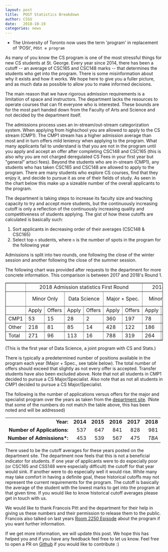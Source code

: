 ```yaml
---
layout: post
title:  POST Statistics Breakdown
author: CSSU
date:   2018-10-19
categories: news
---
```


* The University of Toronto now uses the term 'program' in replacement of 'POSt', `POSt ≡ program`

As many of you know the CS program is one of the most stressful things for new CS students at St. George. Every year since 2014, there has been a cutoff -- an average of CSC165 and CSC148 marks -- that determines the students who get into the program. There is some misinformation about why it exists and how it works. We hope here to give you a fuller picture, and as much data as possible to allow you to make informed decisions.

The main reason that we have rigorous admission requirements is a limitation of space and instructors. The department lacks the resources to operate courses that can fit everyone who is interested. These bounds are for the most part handed down from the Faculty of Arts and Science and not decided by the department itself.

The admissions process uses an in-stream/out-stream categorization system. When applying from highschool you are allowed to apply to the CS stream (CMP1). The CMP1 stream has a higher admission average than most and in turn offers mild leniency when applying to the program. What many applicants fail to understand is that you are not in the program until you apply and accept an offer after completing CSC148 and CSC165 (this is also why you are not charged deregulated CS Fees in your first year but "general" artsci fees). Beyond the students who are in-stream (CMP1), any students who has taken CSC165 and CSC148 are allowed to apply to the program. There are many students who explore CS courses, find that they enjoy it, and decide to pursue it as one of their fields of study. As seen in the chart below this make up a sizeable number of the overall applicants to the program.

The department is taking steps to increase its faculty size and teaching capacity to try and accept more students, but the continuously increasing cutoff is only a reflection of the continuously increasing quality and competitiveness of students applying. The gist of how these cutoffs are calculated is basically such: 
1. Sort applicants in decreasing order of their averages (CSC148 & CSC165)
2. Select top `n` students, where `n` is the number of spots in the program for the following year

Admissions is split into two rounds, one following the close of the winter session and another following the close of the summer session.

The following chart was provided after requests to the department for more concrete information. This comparison is between 2017 and 2018's Round 1.

<table cellpadding="2" border="1">
     <tbody>
       <tr>
         <td><br>
         </td>
         <td colspan="6" align="center">2018 Admission statistics First Round</td>
         <td colspan="6" align="center">2018 Admission statistics Second Round</td>
         <td colspan="5" align="center">2017 Major + Spec. statistics</td>
       </tr>
       <tr>
         <td><br>
         </td>
         <td colspan="2" align="center">Minor Only</td>
         <td colspan="2" align="center">Data Science</td>
         <td colspan="2" align="center">Major + Spec.</td>
         <td colspan="2" align="center">Minor Only</td>
         <td colspan="2" align="center">Data Science</td>
         <td colspan="2" align="center">Major + Spec.</td>
         <td colspan="2" align="center">First Round</td>
         <td colspan="2" align="center">Second Round</td>
       </tr>
       <tr>
         <td><br>
         </td>
         <td>Apply</td>
         <td>Offers</td>
         <td>Apply</td>
         <td>Offers</td>
         <td>Apply</td>
         <td>Offers</td>
         <td>Apply</td>
         <td>Offers</td>
         <td>Apply</td>
         <td>Offers</td>
         <td>Apply</td>
         <td>Offers</td>
         <td>Apply</td>
         <td>Offers</td>
         <td>Apply</td>
         <td>Offers</td>
       </tr>
       <tr>
         <td>CMP1</td>
         <td>53</td>
         <td>15</td>
         <td>28</td>
         <td>2</td>
         <td>360</td>
         <td>197</td>
         <td>78</td>
         <td>35</td>
         <td>24</td>
         <td>4</td>
         <td>146</td>
         <td>49</td>
         <td>268</td>
         <td>148</td>
         <td>57</td>
         <td>10</td>
       </tr>
       <tr>
         <td>Other</td>
         <td>218</td>
         <td>81</td>
         <td>85</td>
         <td>14</td>
         <td>428</td>
         <td>122</td>
         <td>186</td>
         <td>79</td>
         <td>63</td>
         <td>6</td>
         <td>253</td>
         <td>62</td>
         <td>411</td>
         <td>155</td>
         <td>272</td>
         <td>55</td>
       </tr>
       <tr>
         <td>Total</td>
         <td>271</td>
         <td>96</td>
         <td>113</td>
         <td>16</td>
         <td>788</td>
         <td>319</td>
         <td>264</td>
         <td>114</td>
         <td>87</td>
         <td>10</td>
         <td>399</td>
         <td>111</td>
         <td>679</td>
         <td>303</td>
         <td>329</td>
         <td>65</td>
       </tr>
     </tbody>
   </table>

(This is the first year of Data Science, a joint program with CS and Stats.)

There is typically a predetermined number of positions available in the program each year (Major + Spec., see table below). The total number of offers should exceed that slightly as not every offer is accepted. Transfer students have also been excluded above. Note that not all students in CMP1 decided to pursue a CS Major/Specialist. Also note that as not all students in CMP1 decided to pursue a CS Major/Specialist. 

The following is the number of applications versus offers for the major and specialist program over the years as taken from the [department site](http://web.cs.toronto.edu/program/ugrad/admission.htm). (Note that some of the numbers do not match the table above, this has been noted and will be addressed)

<table cellspacing="3" cellpadding="3">
   <tbody align="right">
       <tr>
           <td><b>Year:</b></td>
           <td align="center"><b>2014</b></td>
           <td align="center"><b>2015</b></td>
           <td align="center"><b>2016</b></td>
           <td align="center"><b>2017</b></td>
           <td align="center"><b>2018</b></td>
       </tr>
       <tr>
           <td><b>Number of Applications:</b></td>
           <td>537</td>
           <td>647</td>
           <td>841</td>
           <td>828</td>
           <td>981</td>
       </tr>
       <tr>
           <td><b>Number of Admissions*:</b></td>
           <td>453</td>
           <td>539</td>
           <td>567</td>
           <td>475</td>
           <td><em>TBA</em></td>
       </tr>
   </tbody>
</table>

There used to be the cutoff averages for these years posted on the department site. The department now feels that this is not a beneficial indicator for students. If one year of applicants were to do especially poor (or CSC165 and CSS148 were especially difficult) the cutoff for that year would sink. If another were to do especially well it would rise. While many may take comfort in having a definite goal, these historical cutoffs may not represent the current requirements for the program. The cutoff is basically the average of the student with the lowest marks to get into the program at that given time. If you would like to know historical cutoff averages please get in touch with us.

We would like to thank Francois Pitt and the department for their help in giving us these numbers and their permission to release them to the public. Francois also talked on last years [Room 2250 Episode](https://soundcloud.com/room-2250/s1e2-the-pitt-questions) about the program if you want further information.

If we get more information, we will update this post. We hope this has helped you and if you have any feedback feel free to let us know. Feel free to open a PR on [Github](https://github.com/cssu/cssu.ca/blob/draft/_posts/news/2018-10-19-POST-numbers.md) if you would like to contribute :) 
